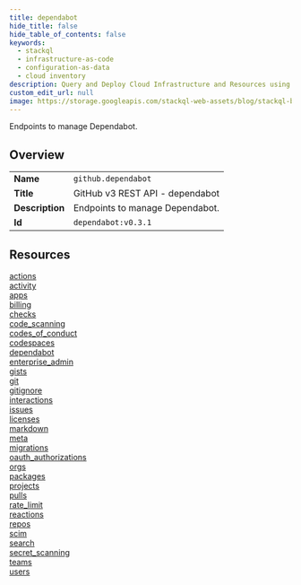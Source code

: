 ```yaml
---
title: dependabot
hide_title: false
hide_table_of_contents: false
keywords:
  - stackql
  - infrastructure-as-code
  - configuration-as-data
  - cloud inventory
description: Query and Deploy Cloud Infrastructure and Resources using SQL
custom_edit_url: null
image: https://storage.googleapis.com/stackql-web-assets/blog/stackql-blog-post-featured-image.png
---
```

Endpoints to manage Dependabot.  
    

## Overview
<table><tbody>
<tr><td><b>Name</b></td><td><code>github.dependabot</code></td></tr>
<tr><td><b>Title</b></td><td>GitHub v3 REST API - dependabot</td></tr>
<tr><td><b>Description</b></td><td>Endpoints to manage Dependabot.</td></tr>
<tr><td><b>Id</b></td><td><code>dependabot:v0.3.1</code></td></tr>
</tbody></table>

## Resources
<div class="row">
<div class="providerDocColumn">
<a href="/providers/github/dependabot/actions/index.md">actions</a><br />
<a href="/providers/github/dependabot/activity/index.md">activity</a><br />
<a href="/providers/github/dependabot/apps/index.md">apps</a><br />
<a href="/providers/github/dependabot/billing/index.md">billing</a><br />
<a href="/providers/github/dependabot/checks/index.md">checks</a><br />
<a href="/providers/github/dependabot/code_scanning/index.md">code_scanning</a><br />
<a href="/providers/github/dependabot/codes_of_conduct/index.md">codes_of_conduct</a><br />
<a href="/providers/github/dependabot/codespaces/index.md">codespaces</a><br />
<a href="/providers/github/dependabot/dependabot/index.md">dependabot</a><br />
<a href="/providers/github/dependabot/enterprise_admin/index.md">enterprise_admin</a><br />
<a href="/providers/github/dependabot/gists/index.md">gists</a><br />
<a href="/providers/github/dependabot/git/index.md">git</a><br />
<a href="/providers/github/dependabot/gitignore/index.md">gitignore</a><br />
<a href="/providers/github/dependabot/interactions/index.md">interactions</a><br />
<a href="/providers/github/dependabot/issues/index.md">issues</a><br />
<a href="/providers/github/dependabot/licenses/index.md">licenses</a><br />
</div>
<div class="providerDocColumn">
<a href="/providers/github/dependabot/markdown/index.md">markdown</a><br />
<a href="/providers/github/dependabot/meta/index.md">meta</a><br />
<a href="/providers/github/dependabot/migrations/index.md">migrations</a><br />
<a href="/providers/github/dependabot/oauth_authorizations/index.md">oauth_authorizations</a><br />
<a href="/providers/github/dependabot/orgs/index.md">orgs</a><br />
<a href="/providers/github/dependabot/packages/index.md">packages</a><br />
<a href="/providers/github/dependabot/projects/index.md">projects</a><br />
<a href="/providers/github/dependabot/pulls/index.md">pulls</a><br />
<a href="/providers/github/dependabot/rate_limit/index.md">rate_limit</a><br />
<a href="/providers/github/dependabot/reactions/index.md">reactions</a><br />
<a href="/providers/github/dependabot/repos/index.md">repos</a><br />
<a href="/providers/github/dependabot/scim/index.md">scim</a><br />
<a href="/providers/github/dependabot/search/index.md">search</a><br />
<a href="/providers/github/dependabot/secret_scanning/index.md">secret_scanning</a><br />
<a href="/providers/github/dependabot/teams/index.md">teams</a><br />
<a href="/providers/github/dependabot/users/index.md">users</a><br />
</div>
</div>
